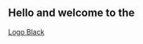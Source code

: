 ## Hello and welcome to the

[Logo Black](https://user-images.githubusercontent.com/1186124/170313694-f8402d23-8ac3-4538-b0ad-cc57a62fe9d7.png)
